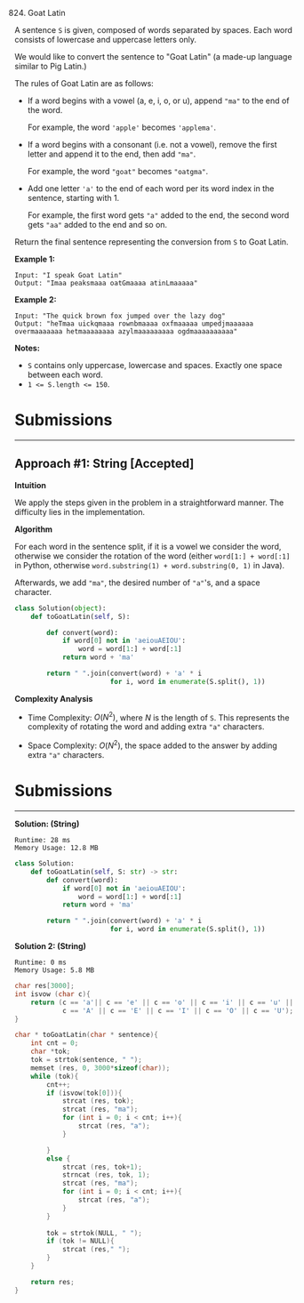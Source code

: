 824. Goat Latin

A sentence `S` is given, composed of words separated by spaces. Each word consists of lowercase and uppercase letters only.

We would like to convert the sentence to "Goat Latin" (a made-up language similar to Pig Latin.)

The rules of Goat Latin are as follows:

* If a word begins with a vowel (a, e, i, o, or u), append `"ma"` to the end of the word.

    For example, the word `'apple'` becomes `'applema'`.
 
* If a word begins with a consonant (i.e. not a vowel), remove the first letter and append it to the end, then add `"ma"`.

    For example, the word `"goat"` becomes `"oatgma"`.
 
* Add one letter `'a'` to the end of each word per its word index in the sentence, starting with 1.

    For example, the first word gets `"a"` added to the end, the second word gets `"aa"` added to the end and so on.

Return the final sentence representing the conversion from `S` to Goat Latin. 

 

**Example 1:**
```
Input: "I speak Goat Latin"
Output: "Imaa peaksmaaa oatGmaaaa atinLmaaaaa"
```

**Example 2:**
```
Input: "The quick brown fox jumped over the lazy dog"
Output: "heTmaa uickqmaaa rownbmaaaa oxfmaaaaa umpedjmaaaaaa overmaaaaaaa hetmaaaaaaaa azylmaaaaaaaaa ogdmaaaaaaaaaa"
```

**Notes:**

* `S` contains only uppercase, lowercase and spaces. Exactly one space between each word.
* `1 <= S.length <= 150`.

# Submissions
---
## Approach #1: String [Accepted]
**Intuition**

We apply the steps given in the problem in a straightforward manner. The difficulty lies in the implementation.

**Algorithm**

For each word in the sentence split, if it is a vowel we consider the word, otherwise we consider the rotation of the word (either `word[1:] + word[:1]` in Python, otherwise `word.substring(1) + word.substring(0, 1)` in Java).

Afterwards, we add `"ma"`, the desired number of `"a"`'s, and a space character.

```python
class Solution(object):
    def toGoatLatin(self, S):

        def convert(word):
            if word[0] not in 'aeiouAEIOU':
                word = word[1:] + word[:1]
            return word + 'ma'

        return " ".join(convert(word) + 'a' * i
                        for i, word in enumerate(S.split(), 1))
```

**Complexity Analysis**

* Time Complexity: $O(N^2)$, where $N$ is the length of `S`. This represents the complexity of rotating the word and adding extra `"a"` characters.

* Space Complexity: $O(N^2)$, the space added to the answer by adding extra `"a"` characters.

# Submissions
---
**Solution: (String)**
```
Runtime: 28 ms
Memory Usage: 12.8 MB
```
```python
class Solution:
    def toGoatLatin(self, S: str) -> str:
        def convert(word):
            if word[0] not in 'aeiouAEIOU':
                word = word[1:] + word[:1]
            return word + 'ma'

        return " ".join(convert(word) + 'a' * i
                        for i, word in enumerate(S.split(), 1))
```

**Solution 2: (String)**
```
Runtime: 0 ms
Memory Usage: 5.8 MB
```
```c
char res[3000];
int isvow (char c){
    return (c == 'a'|| c == 'e' || c == 'o' || c == 'i' || c == 'u' ||
            c == 'A' || c == 'E' || c == 'I' || c == 'O' || c == 'U');
}

char * toGoatLatin(char * sentence){
    int cnt = 0;
    char *tok;
    tok = strtok(sentence, " ");
    memset (res, 0, 3000*sizeof(char));
    while (tok){
        cnt++;
        if (isvow(tok[0])){
            strcat (res, tok);
            strcat (res, "ma");
            for (int i = 0; i < cnt; i++){
                strcat (res, "a");
            }

        }
        else {
            strcat (res, tok+1);
            strncat (res, tok, 1);
            strcat (res, "ma");
            for (int i = 0; i < cnt; i++){
                strcat (res, "a");
            }
        }
        
        tok = strtok(NULL, " ");
        if (tok != NULL){
            strcat (res," ");
        }
    }

    return res;
}
```

